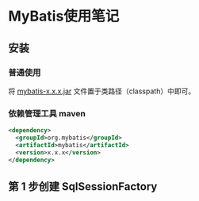 # MyBatis使用笔记


## 安装

### 普通使用

将 [mybatis-x.x.x.jar](https://github.com/mybatis/mybatis-3/releases) 文件置于类路径（classpath）中即可。

### 依赖管理工具 maven

```xml
<dependency>
  <groupId>org.mybatis</groupId>
  <artifactId>mybatis</artifactId>
  <version>x.x.x</version>
</dependency>
```

## 第 1 步创建 SqlSessionFactory


